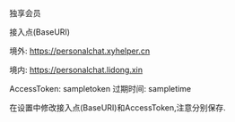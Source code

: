 独享会员

接入点(BaseURI)

境外: https://personalchat.xyhelper.cn

境内: https://personalchat.lidong.xin


AccessToken: sampletoken
过期时间: sampletime

在设置中修改接入点(BaseURI)和AccessToken,注意分别保存.
